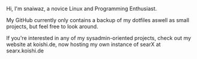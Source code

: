 Hi, I'm snaiwaz, a novice Linux and Programming Enthusiast.

My GitHub currently only contains a backup of my dotfiles aswell as small projects, but feel free to look around.

If you're interested in any of my sysadmin-oriented projects, check out my website at koishi.de, now hosting my own instance of searX at searx.koishi.de
